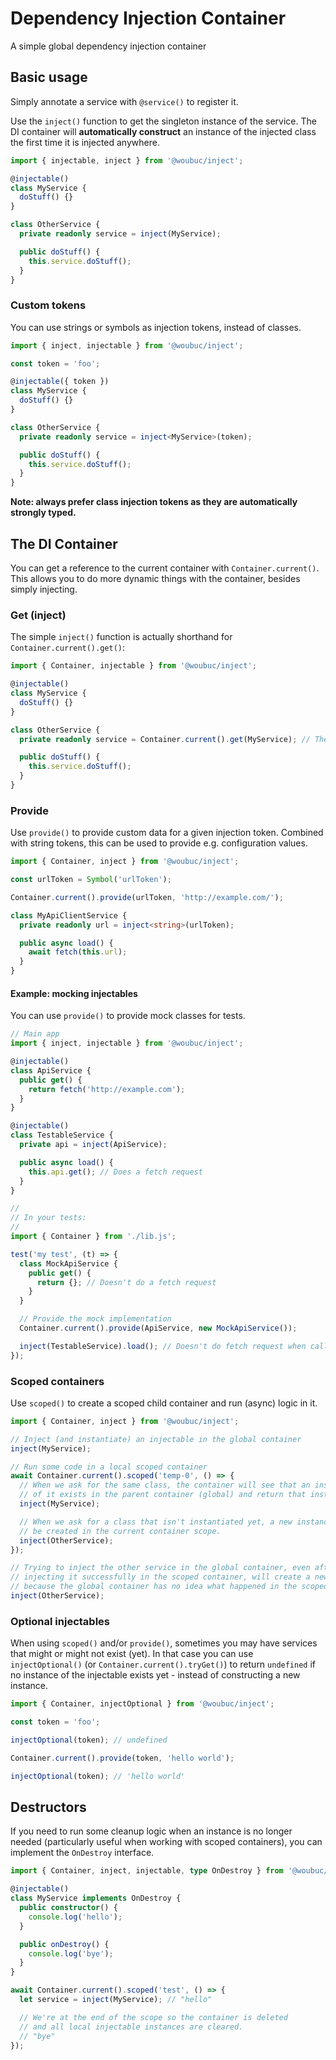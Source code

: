 # Dependency Injection Container

A simple global dependency injection container

## Basic usage
Simply annotate a service with `@service()` to register it.

Use the `inject()` function to get the singleton instance of the service. The
DI container will **automatically construct** an instance of the injected class
the first time it is injected anywhere.

```ts
import { injectable, inject } from '@woubuc/inject';

@injectable()
class MyService {
  doStuff() {}
}

class OtherService {
  private readonly service = inject(MyService);

  public doStuff() {
    this.service.doStuff();
  }
}
```

### Custom tokens
You can use strings or symbols as injection tokens, instead of classes.

```ts
import { inject, injectable } from '@woubuc/inject';

const token = 'foo';

@injectable({ token })
class MyService {
  doStuff() {}
}

class OtherService {
  private readonly service = inject<MyService>(token);

  public doStuff() {
    this.service.doStuff();
  }
}
```

**Note: always prefer class injection tokens as they are automatically strongly
typed.**

## The DI Container
You can get a reference to the current container with `Container.current()`.
This allows you to do more dynamic things with the container, besides simply
injecting.

### Get (inject)
The simple `inject()` function is actually shorthand for
`Container.current().get()`:

```ts
import { Container, injectable } from '@woubuc/inject';

@injectable()
class MyService {
  doStuff() {}
}

class OtherService {
  private readonly service = Container.current().get(MyService); // The long version

  public doStuff() {
    this.service.doStuff();
  }
}

```

### Provide
Use `provide()` to provide custom data for a given injection token. Combined
with string tokens, this can be used to provide e.g. configuration values.

```ts
import { Container, inject } from '@woubuc/inject';

const urlToken = Symbol('urlToken');

Container.current().provide(urlToken, 'http://example.com/');

class MyApiClientService {
  private readonly url = inject<string>(urlToken);

  public async load() {
    await fetch(this.url);
  }
}
```

#### Example: mocking injectables
You can use `provide()` to provide mock classes for tests.

```ts
// Main app
import { inject, injectable } from '@woubuc/inject';

@injectable()
class ApiService {
  public get() {
    return fetch('http://example.com');
  }
}

@injectable()
class TestableService {
  private api = inject(ApiService);

  public async load() {
    this.api.get(); // Does a fetch request
  }
}

//
// In your tests:
//
import { Container } from './lib.js';

test('my test', (t) => {
  class MockApiService {
    public get() {
      return {}; // Doesn't do a fetch request
    }
  }

  // Provide the mock implementation
  Container.current().provide(ApiService, new MockApiService());

  inject(TestableService).load(); // Doesn't do fetch request when calling api.get()
});
```

### Scoped containers
Use `scoped()` to create a scoped child container and run (async) logic in it.

```ts
import { Container, inject } from '@woubuc/inject';

// Inject (and instantiate) an injectable in the global container
inject(MyService);

// Run some code in a local scoped container
await Container.current().scoped('temp-0', () => {
  // When we ask for the same class, the container will see that an instance
  // of it exists in the parent container (global) and return that instance.
  inject(MyService);

  // When we ask for a class that isn't instantiated yet, a new instance will
  // be created in the current container scope.
  inject(OtherService);
});

// Trying to inject the other service in the global container, even after
// injecting it successfully in the scoped container, will create a new instance
// because the global container has no idea what happened in the scoped container.
inject(OtherService);
```

### Optional injectables
When using `scoped()` and/or `provide()`, sometimes you may have services that
might or might not exist (yet). In that case you can use `injectOptional()` (or
`Container.current().tryGet()`) to return `undefined` if no instance of the
injectable exists yet - instead of constructing a new instance.

```ts
import { Container, injectOptional } from '@woubuc/inject';

const token = 'foo';

injectOptional(token); // undefined

Container.current().provide(token, 'hello world');

injectOptional(token); // 'hello world'
```

## Destructors
If you need to run some cleanup logic when an instance is no longer needed
(particularly useful when working with scoped containers), you can implement the
`OnDestroy` interface.

```ts
import { Container, inject, injectable, type OnDestroy } from '@woubuc/inject';

@injectable()
class MyService implements OnDestroy {
  public constructor() {
    console.log('hello');
  }

  public onDestroy() {
    console.log('bye');
  }
}

await Container.current().scoped('test', () => {
  let service = inject(MyService); // "hello"

  // We're at the end of the scope so the container is deleted
  // and all local injectable instances are cleared.
  // "bye"
});
```
